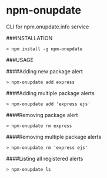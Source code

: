 npm-onupdate
============

CLI for npm.onupdate.info service

###INSTALLATION

    > npm install -g npm-onupdate

###USAGE

####Adding new package alert

    > npm-onupdate add express

####Adding multiple package alerts

    > npm-onupdate add 'express ejs'

####Removing package alert

    > npm-onupdate rm express

####Removing multiple package alerts

    > npm-onupdate rm 'express ejs'

####Listing all registered alerts

    > npm-onupdate ls

